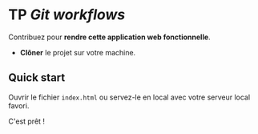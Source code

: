 # TP *Git workflows*

Contribuez pour **rendre cette application web fonctionnelle**.

- **Clôner** le projet sur votre machine.

## Quick start

Ouvrir le fichier `index.html` ou servez-le en local avec votre serveur local favori. 

C'est prêt !